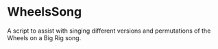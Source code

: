 # WheelsSong
A script to assist with singing different versions and permutations of the Wheels on a Big Rig song.
